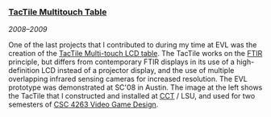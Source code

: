 ### [TacTile Multitouch Table][tactile]

*2008&ndash;2009*

One of the last projects that I contributed to during my time at EVL was the creation of the [TacTile Multi-touch LCD table][tactile]. The TacTile works on the [FTIR][] principle, but differs from contemporary FTIR displays in its use of a high-definition LCD instead of a projector display, and the use of multiple overlapping infrared sensing cameras for increased resolution. The EVL prototype was demonstrated at SC'08 in Austin. The image at the left shows the TacTile that I constructed and installed at [CCT][] / LSU, and used for two semesters of [CSC 4263 Video Game Design][csc4263].

[tactile]: http://www.evl.uic.edu/cavern/tactile/
[ftir]:    http://www.cs.nyu.edu/~jhan/ftirsense/
[cct]:     https://www.cct.lsu.edu/
[csc4263]: courses.html#csc4263

